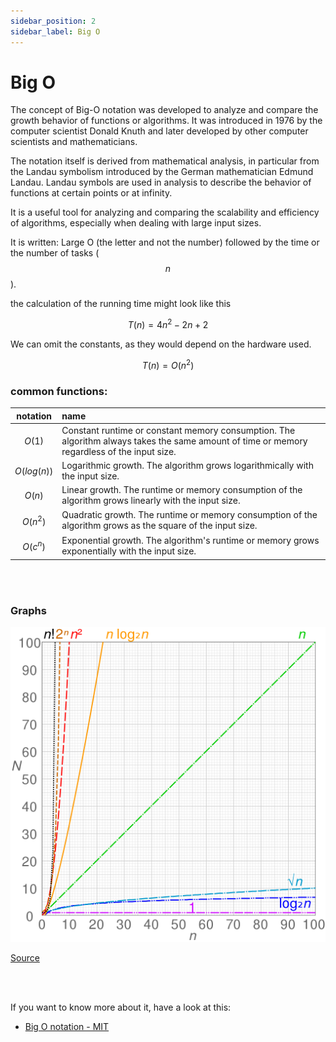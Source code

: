 ```yaml
---
sidebar_position: 2
sidebar_label: Big O
---
```


# Big O

The concept of Big-O notation was developed to analyze and compare the growth behavior of functions or algorithms.
It was introduced in 1976 by the computer scientist Donald Knuth and later developed by other computer scientists and
mathematicians.

The notation itself is derived from mathematical analysis,
in particular from the Landau symbolism introduced by the German mathematician Edmund Landau.
Landau symbols are used in analysis to describe the behavior of functions at certain points or at infinity.

It is a useful tool for analyzing and comparing the scalability and efficiency of algorithms,
especially when dealing with large input sizes.

It is written:
Large O (the letter and not the number) followed by the time or the number of tasks ($$n$$).

the calculation of the running time might look like this

$$T(n)=4n^2-2n+2$$

We can omit the constants, as they would depend on the hardware used.

$$T(n)=O(n^2)$$

### common functions:

| **notation**  | **name**                                                                                                                                    |
|:-------------:|:--------------------------------------------------------------------------------------------------------------------------------------------|
|   $$O(1)$$    | Constant runtime or constant memory consumption. The algorithm always takes the same amount of time or memory regardless of the input size. |
| $$O(log(n))$$ | Logarithmic growth. The algorithm grows logarithmically with the input size.                                                                |
|   $$O(n)$$    | Linear growth. The runtime or memory consumption of the algorithm grows linearly with the input size.                                       |
|  $$O(n^2)$$   | Quadratic growth. The runtime or memory consumption of the algorithm grows as the square of the input size.                                 |
|  $$O(c^n)$$   | Exponential growth. The algorithm's runtime or memory grows exponentially with the input size.                                              |

<br />
<br />

### Graphs

![Graphs of functions commonly used in the analysis of algorithms](../../../static/img/data_structures/images/1024px-Comparison_computational_complexity.png)

[Source](https://en.wikipedia.org/wiki/Big_O_notation#/media/File:Comparison_computational_complexity.svg)

<br />
<br />

If you want to know more about it, have a look at this:

- [Big O notation - MIT](../../../static/img/data_structures/pdf/big_o_mit.pdf)
